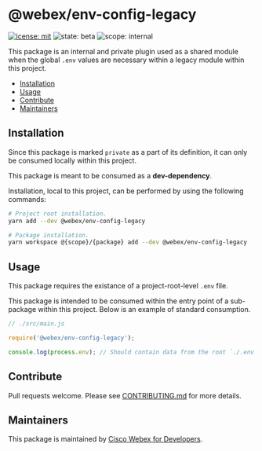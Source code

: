 # @webex/env-config-legacy

[![icense: mit](https://img.shields.io/badge/License-Cisco-blueviolet?style=flat-square)](https://github.com/webex/webex-js-sdk/blob/master/LICENSE)
![state: beta](https://img.shields.io/badge/State\-Beta-blue?style=flat-square)
![scope: internal](https://img.shields.io/badge/Scope-Internal-red?style=flat-square)

This package is an internal and private plugin used as a shared module when the global `.env` values are necessary within a legacy module within this project.

* [Installation](#installation)
* [Usage](#usage)
* [Contribute](#contribute)
* [Maintainers](#maintainers)

## Installation

Since this package is marked `private` as a part of its definition, it can only be consumed locally within this project.

This package is meant to be consumed as a **dev-dependency**.

Installation, local to this project, can be performed by using the following commands:

```bash
# Project root installation.
yarn add --dev @webex/env-config-legacy

# Package installation.
yarn workspace @{scope}/{package} add --dev @webex/env-config-legacy
```

## Usage

This package requires the existance of a project-root-level `.env` file.

This package is intended to be consumed within the entry point of a sub-package within this project. Below is an example of standard consumption.

```js
// ./src/main.js

require('@webex/env-config-legacy');

console.log(process.env); // Should contain data from the root `./.env` file.
```

## Contribute

Pull requests welcome. Please see [CONTRIBUTING.md](https://github.com/webex/webex-js-sdk/blob/master/CONTRIBUTING.md) for more details.

## Maintainers

This package is maintained by [Cisco Webex for Developers](https://developer.webex.com/).
